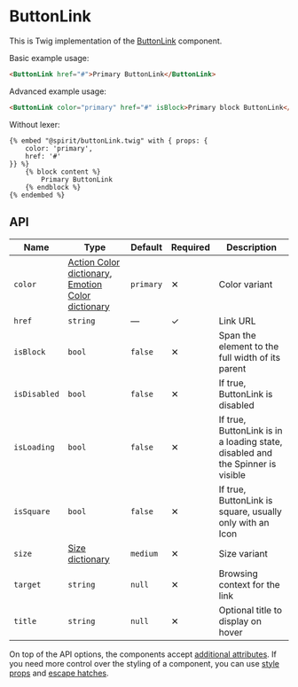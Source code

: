 # ButtonLink

This is Twig implementation of the [ButtonLink][button] component.

Basic example usage:

```html
<ButtonLink href="#">Primary ButtonLink</ButtonLink>
```

Advanced example usage:

```html
<ButtonLink color="primary" href="#" isBlock>Primary block ButtonLink</ButtonLink>
```

Without lexer:

```twig
{% embed "@spirit/buttonLink.twig" with { props: {
    color: 'primary',
    href: '#'
}} %}
    {% block content %}
        Primary ButtonLink
    {% endblock %}
{% endembed %}
```

## API

| Name         | Type                                                                                      | Default   | Required | Description                                                                    |
| ------------ | ----------------------------------------------------------------------------------------- | --------- | -------- | ------------------------------------------------------------------------------ |
| `color`      | [Action Color dictionary][dictionary-color], [Emotion Color dictionary][dictionary-color] | `primary` | ✕        | Color variant                                                                  |
| `href`       | `string`                                                                                  | —         | ✓        | Link URL                                                                       |
| `isBlock`    | `bool`                                                                                    | `false`   | ✕        | Span the element to the full width of its parent                               |
| `isDisabled` | `bool`                                                                                    | `false`   | ✕        | If true, ButtonLink is disabled                                                |
| `isLoading`  | `bool`                                                                                    | `false`   | ✕        | If true, ButtonLink is in a loading state, disabled and the Spinner is visible |
| `isSquare`   | `bool`                                                                                    | `false`   | ✕        | If true, ButtonLink is square, usually only with an Icon                       |
| `size`       | [Size dictionary][dictionary-size]                                                        | `medium`  | ✕        | Size variant                                                                   |
| `target`     | `string`                                                                                  | `null`    | ✕        | Browsing context for the link                                                  |
| `title`      | `string`                                                                                  | `null`    | ✕        | Optional title to display on hover                                             |

On top of the API options, the components accept [additional attributes][readme-additional-attributes].
If you need more control over the styling of a component, you can use [style props][readme-style-props]
and [escape hatches][readme-escape-hatches].

[button]: https://github.com/lmc-eu/spirit-design-system/tree/main/packages/web/src/scss/components/Button
[dictionary-color]: https://github.com/lmc-eu/spirit-design-system/tree/main/docs/DICTIONARIES.md#color
[dictionary-size]: https://github.com/lmc-eu/spirit-design-system/tree/main/docs/DICTIONARIES.md#size
[readme-additional-attributes]: https://github.com/lmc-eu/spirit-design-system/blob/main/packages/web-twig/README.md#additional-attributes
[readme-style-props]: https://github.com/lmc-eu/spirit-design-system/blob/main/packages/web-twig/README.md#style-props
[readme-escape-hatches]: https://github.com/lmc-eu/spirit-design-system/blob/main/packages/web-twig/README.md#escape-hatches
